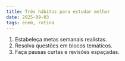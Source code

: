```yaml
---
title: Três hábitos para estudar melhor
date: 2025-09-03
tags: enem, rotina
---
```

1. Estabeleça metas semanais realistas.
2. Resolva questões em blocos temáticos.
3. Faça pausas curtas e revisões espaçadas.
